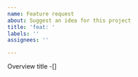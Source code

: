 ```yaml
---
name: Feature request
about: Suggest an idea for this project
title: 'feat: '
labels: ''
assignees: ''

---
```


Overview title
-[]
